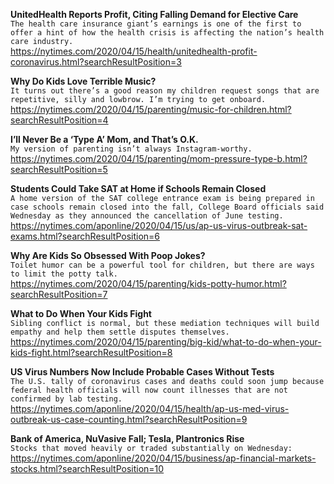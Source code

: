 **UnitedHealth Reports Profit, Citing Falling Demand for Elective Care**\
`The health care insurance giant’s earnings is one of the first to offer a hint of how the health crisis is affecting the nation’s health care industry.`\
https://nytimes.com/2020/04/15/health/unitedhealth-profit-coronavirus.html?searchResultPosition=3

**Why Do Kids Love Terrible Music?**\
`It turns out there’s a good reason my children request songs that are repetitive, silly and lowbrow. I’m trying to get onboard.`\
https://nytimes.com/2020/04/15/parenting/music-for-children.html?searchResultPosition=4

**I’ll Never Be a ‘Type A’ Mom, and That’s O.K.**\
`My version of parenting isn’t always Instagram-worthy.`\
https://nytimes.com/2020/04/15/parenting/mom-pressure-type-b.html?searchResultPosition=5

**Students Could Take SAT at Home if Schools Remain Closed**\
`A home version of the SAT college entrance exam is being prepared in case schools remain closed into the fall, College Board officials said Wednesday as they announced the cancellation of June testing.`\
https://nytimes.com/aponline/2020/04/15/us/ap-us-virus-outbreak-sat-exams.html?searchResultPosition=6

**Why Are Kids So Obsessed With Poop Jokes?**\
`Toilet humor can be a powerful tool for children, but there are ways to limit the potty talk.`\
https://nytimes.com/2020/04/15/parenting/kids-potty-humor.html?searchResultPosition=7

**What to Do When Your Kids Fight**\
`Sibling conflict is normal, but these mediation techniques will build empathy and help them settle disputes themselves.`\
https://nytimes.com/2020/04/15/parenting/big-kid/what-to-do-when-your-kids-fight.html?searchResultPosition=8

**US Virus Numbers Now Include Probable Cases Without Tests**\
`The U.S. tally of coronavirus cases and deaths could soon jump because federal health officials will now count illnesses that are not confirmed by lab testing.`\
https://nytimes.com/aponline/2020/04/15/health/ap-us-med-virus-outbreak-us-case-counting.html?searchResultPosition=9

**Bank of America, NuVasive Fall; Tesla, Plantronics Rise**\
`Stocks that moved heavily or traded substantially on Wednesday: `\
https://nytimes.com/aponline/2020/04/15/business/ap-financial-markets-stocks.html?searchResultPosition=10

